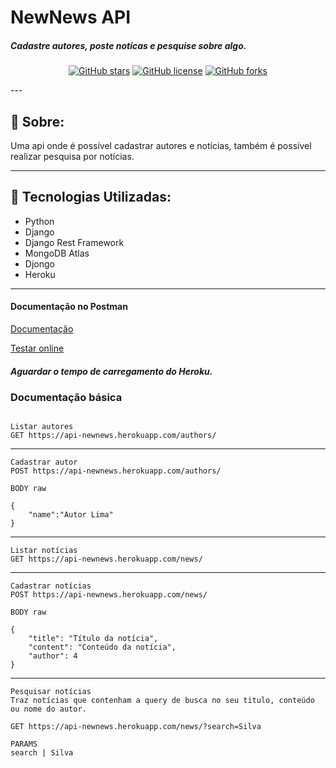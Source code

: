 # NewNews API
##### Cadastre autores, poste notícas e pesquise sobre algo.

<div align="center">

[![GitHub stars](https://img.shields.io/github/stars/MartinsMessias/NewNews-django-rest-api)](https://github.com/MartinsMessias/NewNews-django-rest-api)<space> <space>[![GitHub license](https://img.shields.io/github/license/MartinsMessias/NewNews-django-rest-api)](https://github.com/MartinsMessias/NewNews-django-rest-api/blob/master/LICENSE)<space> <space>[![GitHub forks](https://img.shields.io/github/forks/MartinsMessias/NewNews-django-rest-api)](https://github.com/MartinsMessias/NewNews-django-rest-api/)

</div>
---

## 📖 Sobre:

Uma api onde é possível cadastrar autores e notícias, também é possível realizar pesquisa por notícias.

--- 

## 🚀 Tecnologias Utilizadas:

- Python
- Django
- Django Rest Framework
- MongoDB Atlas
- Djongo
- Heroku
--- 

#### Documentação no Postman
[Documentação](https://documenter.getpostman.com/view/12776670/TVKD2xL3)

[Testar online](https://api-newnews.herokuapp.com/)
##### *Aguardar o tempo de carregamento do Heroku.*

### Documentação básica

```

Listar autores
GET https://api-newnews.herokuapp.com/authors/
```
---------------------------------------------
```
Cadastrar autor
POST https://api-newnews.herokuapp.com/authors/

BODY raw

{
    "name":"Autor Lima"
}

```
---------------------------------------------
```
Listar notícias
GET https://api-newnews.herokuapp.com/news/
```
---------------------------------------------
```
Cadastrar notícias
POST https://api-newnews.herokuapp.com/news/

BODY raw

{
    "title": "Título da notícia",
    "content": "Conteúdo da notícia",
    "author": 4
}

```
---------------------------------------------
```
Pesquisar notícias
Traz notícias que contenham a query de busca no seu titulo, conteúdo ou nome do autor.

GET https://api-newnews.herokuapp.com/news/?search=Silva

PARAMS
search | Silva
```
